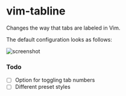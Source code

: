 # vim-tabline

Changes the way that tabs are labeled in Vim.

The default configuration looks as follows:

![screenshot](https://raw.github.com/HeroicEric/vim-tabline/master/screenshots/screenshot.png)

### Todo

- [ ] Option for toggling tab numbers
- [ ] Different preset styles
